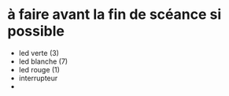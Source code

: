 # à faire avant la fin de scéance si possible


- led verte (3)
- led blanche (7)
- led rouge (1)
- interrupteur
- 
